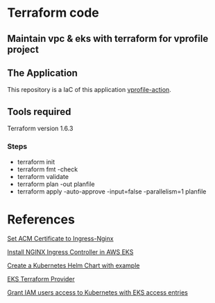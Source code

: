 # Terraform code 

## Maintain vpc & eks with terraform for vprofile project

## The Application 

This repository is a IaC of this application [vprofile-action](https://github.com/davidlimacardoso/vprofile-action).

## Tools required
Terraform version 1.6.3

### Steps
* terraform init
* terraform fmt -check
* terraform validate
* terraform plan -out planfile
* terraform apply -auto-approve -input=false -parallelism=1 planfile
####
#####


# References
[Set ACM Certificate to Ingress-Nginx ](https://kubernetes.github.io/ingress-nginx/deploy/)

[Install NGINX Ingress Controller in AWS EKS](https://medium.com/@rvisingh1221/install-nginx-ingress-controller-in-aws-eks-890dc9c4ff72)

[Create a Kubernetes Helm Chart with example](https://4sysops.com/archives/create-a-kubernetes-helm-chart-with-examples/)

[EKS Terraform Provider](https://registry.terraform.io/modules/terraform-aws-modules/eks/aws/latest)

[Grant IAM users access to Kubernetes with EKS access entries](https://docs.aws.amazon.com/eks/latest/userguide/access-entries.html)